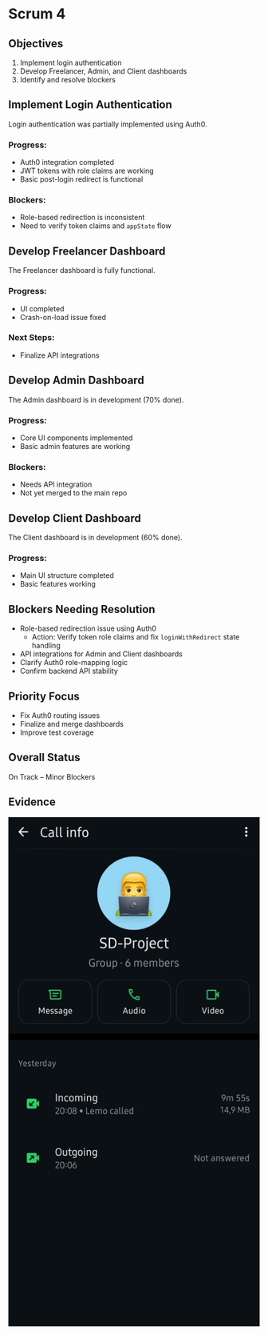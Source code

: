 # Scrum 4

## Objectives

1. Implement login authentication
2. Develop Freelancer, Admin, and Client dashboards
3. Identify and resolve blockers

## Implement Login Authentication

Login authentication was partially implemented using Auth0.

### Progress:
- Auth0 integration completed
- JWT tokens with role claims are working
- Basic post-login redirect is functional

### Blockers:
- Role-based redirection is inconsistent
- Need to verify token claims and `appState` flow

## Develop Freelancer Dashboard

The Freelancer dashboard is fully functional.

### Progress:
- UI completed
- Crash-on-load issue fixed

### Next Steps:
- Finalize API integrations

## Develop Admin Dashboard

The Admin dashboard is in development (70% done).

### Progress:
- Core UI components implemented
- Basic admin features are working

### Blockers:
- Needs API integration
- Not yet merged to the main repo

## Develop Client Dashboard

The Client dashboard is in development (60% done).

### Progress:
- Main UI structure completed
- Basic features working

## Blockers Needing Resolution

- Role-based redirection issue using Auth0
   - Action: Verify token role claims and fix `loginWithRedirect` state handling
- API integrations for Admin and Client dashboards
- Clarify Auth0 role-mapping logic
- Confirm backend API stability

## Priority Focus

- Fix Auth0 routing issues
- Finalize and merge dashboards
- Improve test coverage

## Overall Status

On Track – Minor Blockers

## Evidence

![evidence](s14.jpg)
